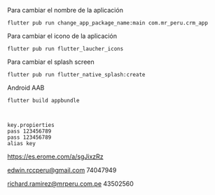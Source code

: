 Para cambiar el nombre de la aplicación
````
flutter pub run change_app_package_name:main com.mr_peru.crm_app
````

Para cambiar el icono de la aplicación
````
flutter pub run flutter_laucher_icons
````

Para cambiar el splash screen
````
flutter pub run flutter_native_splash:create
````

Android AAB
````
flutter build appbundle



key.propierties
pass 123456789
pass 123456789
alias key
````

https://es.erome.com/a/sgJixzRz

edwin.rccperu@gmail.com
74047949

richard.ramirez@mrperu.com.pe
43502560
